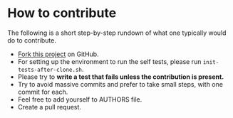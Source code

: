 # How to contribute

The following is a short step-by-step rundown of what one typically would do to contribute.

- [Fork this project](https://github.com/gitpython-developers/GitPython/fork) on GitHub.
- For setting up the environment to run the self tests, please run `init-tests-after-clone.sh`.
- Please try to **write a test that fails unless the contribution is present.**
- Try to avoid massive commits and prefer to take small steps, with one commit for each.
- Feel free to add yourself to AUTHORS file.
- Create a pull request.
